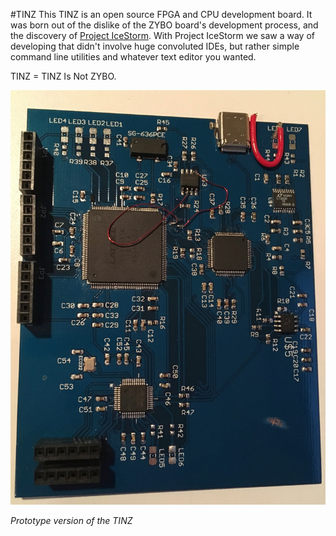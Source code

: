 #TINZ
This TINZ is an open source FPGA and CPU development board. It was born out of 
the dislike of the ZYBO board's development process, and the discovery of 
[Project IceStorm](http://www.clifford.at/icestorm/). With Project IceStorm we 
saw a way of developing that didn't involve huge convoluted IDEs, but rather 
simple command line utilities and whatever text editor you wanted. 

TINZ = TINZ Is Not ZYBO.

![TINZ](images/tinz.jpg)

*Prototype version of the TINZ*
